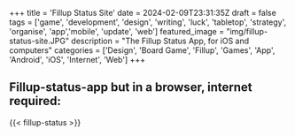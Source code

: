 +++
title = 'Fillup Status Site'
date = 2024-02-09T23:31:35Z
draft = false
tags = ['game', 'development', 'design', 'writing', 'luck', 'tabletop', 'strategy', 'organise', 'app','mobile', 'update', 'web']
featured_image = "img/fillup-status-site.JPG"
description = "The Fillup Status App, for iOS and computers"
categories = ['Design', 'Board Game', 'Fillup', 'Games', 'App', 'Android', 'iOS', 'Internet', 'Web']
+++
## Fillup-status-app but in a browser, internet required:

{{< fillup-status >}}

